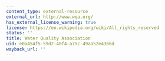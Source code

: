 ```yaml
---
content_type: external-resource
external_url: http://www.wqa.org/
has_external_license_warning: true
license: https://en.wikipedia.org/wiki/All_rights_reserved
status: ''
title: Water Quality Association
uid: e0a454f5-59d2-40f4-a75c-49aa52e4366d
wayback_url: ''
---
```

